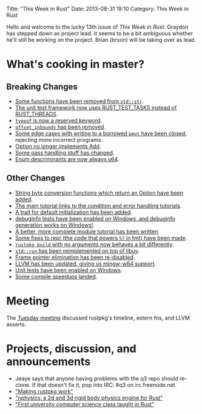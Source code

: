 Title: "This Week in Rust"
Date: 2013-08-31 19:10
Category: This Week in Rust

Hello and welcome to the lucky 13th issue of *This Week in Rust*. Graydon has
stepped down as project lead. It seems to be a bit ambiguous whether he'll
still be working on the project. Brian (brson) will be taking over as lead.

<!-- more -->

# What's cooking in master?

## Breaking Changes

- [Some functions have been removed from
  `std::str`](https://github.com/mozilla/rust/pull/8857).
- [The unit test framework now uses RUST_TEST_TASKS instead of
  RUST_THREADS](https://github.com/mozilla/rust/pull/8823).
- [`typeof` is now a reserved
  keyword](https://github.com/mozilla/rust/pull/8718).
- [`offset_inbounds` has been
  removed](https://github.com/mozilla/rust/pull/8807).
- [Some edge cases with writing to a borrowed `&mut` have been
  closed](https://github.com/mozilla/rust/pull/8797), rejecting more incorrect
  programs.
- [Option no longer implements
  Add](https://github.com/mozilla/rust/pull/8772).
- [Some pass handling stuff has
  changed](https://github.com/mozilla/rust/pull/8700).
- [Enum descriminants are now always
  u64](https://github.com/mozilla/rust/pull/8744).

## Other Changes

- [String byte conversion functions which return an Option have been
  added](https://github.com/mozilla/rust/pull/8750).
- [The main tutorial links to the condition and error handling
  tutorials](https://github.com/mozilla/rust/pull/8764).
- [A trait for default initialization has been
  added](https://github.com/mozilla/rust/pull/8438).
- [debuginfo tests have been enabled on Windows, and debuginfo generation
  works on Windows!](https://github.com/mozilla/rust/pull/8757).
- [A better, more complete module tutorial has been
  written](https://github.com/mozilla/rust/pull/8777).
- [Some fixes to repr (the code that powers `%?` in fmt) have been
  made](https://github.com/mozilla/rust/pull/8771).
- [`rustpkg build` with no arguments now behaves a bit
  differently](https://github.com/mozilla/rust/pull/8697).
- [`std::run` has been reimplemented on top of
  libuv](https://github.com/mozilla/rust/pull/8645).
- [Frame pointer elimination has been
  re-disabled](https://github.com/mozilla/rust/pull/8838).
- [LLVM has been updated, giving us mingw-w64
  support](https://github.com/mozilla/rust/pull/8840).
- [Unit tests have been enabled on
  Windows](https://github.com/mozilla/rust/pull/8819).
- [Some compile speedups landed](https://github.com/mozilla/rust/pull/8802).

# Meeting

The [Tuesday
meeting](https://github.com/mozilla/rust/wiki/Meeting-weekly-2013-08-27)
discussed rustpkg's timeline, extern fns, and LLVM asserts.

# Projects, discussion, and announcements

- Jeaye says that anyone having problems with the q3 repo should re-clone. If
  that doesn't fix it, pop into IRC: #q3 on irc.freenode.net.
- ["Making rustpkg work"](http://tim.dreamwidth.org/1820526.html)
- ["nphysics: a 2d and 3d rigid body physics engine for
  Rust"](http://www.reddit.com/r/rust/comments/1lai9u/nphysics_a_2d_and_3d_rigid_body_physics_engine/)
- ["First university computer science class taught in
  Rust"](http://www.reddit.com/r/rust/comments/1l8hd4/first_university_computer_science_class_taught/)
